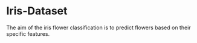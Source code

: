 # Iris-Dataset
The aim of the iris flower classification is to predict flowers based on their specific features.
